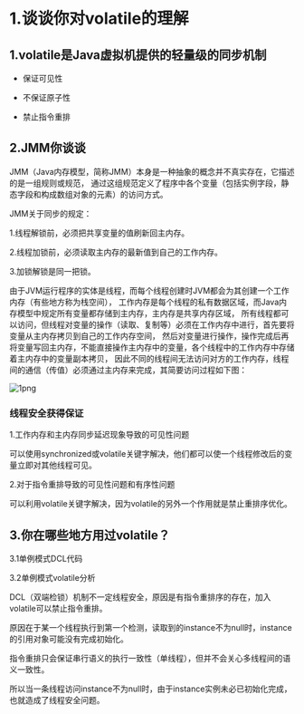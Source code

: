 # 1.谈谈你对volatile的理解

## 1.volatile是Java虚拟机提供的轻量级的同步机制

- 保证可见性

- 不保证原子性

- 禁止指令重排


## 2.JMM你谈谈

JMM（Java内存模型，简称JMM）本身是一种抽象的概念并不真实存在，它描述的是一组规则或规范，
通过这组规范定义了程序中各个变量（包括实例字段，静态字段和构成数组对象的元素）的访问方式。

JMM关于同步的规定：

1.线程解锁前，必须把共享变量的值刷新回主内存。

2.线程加锁前，必须读取主内存的最新值到自己的工作内存。

3.加锁解锁是同一把锁。

由于JVM运行程序的实体是线程，而每个线程创建时JVM都会为其创建一个工作内存（有些地方称为栈空间），
工作内存是每个线程的私有数据区域，而Java内存模型中规定所有变量都存储到主内存，主内存是共享内存区域，
所有线程都可以访问，但线程对变量的操作（读取、复制等）必须在工作内存中进行，首先要将变量从主内存拷贝到自己的工作内存空间，
然后对变量进行操作，操作完成后再将变量写回主内存，不能直接操作主内存中的变量，各个线程中的工作内存中存储着主内存中的变量副本拷贝，
因此不同的线程间无法访问对方的工作内存，线程间的通信（传值）必须通过主内存来完成，其简要访问过程如下图：

![1png](https://github.com/d470969047h/learn/tree/master/learn-exercises/src/main/resources/exercises1/chapter1/1.png)


### 线程安全获得保证

1.工作内存和主内存同步延迟现象导致的可见性问题  

可以使用synchronized或volatile关键字解决，他们都可以使一个线程修改后的变量立即对其他线程可见。

2.对于指令重排导致的可见性问题和有序性问题  

可以利用volatile关键字解决，因为volatile的另外一个作用就是禁止重排序优化。


## 3.你在哪些地方用过volatile？

3.1单例模式DCL代码

3.2单例模式volatile分析

DCL（双端检锁）机制不一定线程安全，原因是有指令重排序的存在，加入volatile可以禁止指令重排。

原因在于某一个线程执行到第一个检测，读取到的instance不为null时，instance的引用对象可能没有完成初始化。

指令重排只会保证串行语义的执行一致性（单线程），但并不会关心多线程间的语义一致性。

所以当一条线程访问instance不为null时，由于instance实例未必已初始化完成，也就造成了线程安全问题。
